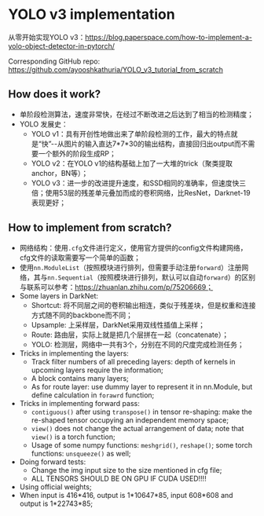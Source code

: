 # YOLO v3 implementation

从零开始实现YOLO v3：https://blog.paperspace.com/how-to-implement-a-yolo-object-detector-in-pytorch/

Corresponding GitHub repo: https://github.com/ayooshkathuria/YOLO_v3_tutorial_from_scratch

## How does it work?

- 单阶段检测算法，速度非常快，在经过不断改进之后达到了相当的检测精度；
- YOLO 发展史：
  - YOLO v1：具有开创性地做出来了单阶段检测的工作，最大的特点就是“快”--从图片的输入直达7\*7\*30的输出结构，直接回归出output而不需要一个额外的阶段生成RP；
  - YOLO v2：在YOLO v1的结构基础上加了一大堆的trick（聚类提取anchor，BN等）；
  - YOLO v3：进一步的改进提升速度，和SSD相同的准确率，但速度快三倍；使用53层的残差单元叠加而成的卷积网络，比ResNet，Darknet-19表现更好；

## How to implement from scratch?

- 网络结构：使用`.cfg`文件进行定义，使用官方提供的config文件构建网络，cfg文件的读取需要写一个简单的函数；
- 使用`nn.ModuleList`（按照模块进行排列，但需要手动注册`forward`）注册网络，其与`nn.Sequential`（按照模块进行排列，默认可以自动`forward`）的区别与联系可以参考：https://zhuanlan.zhihu.com/p/75206669；
- Some layers in DarkNet:
  - Shortcut: 将不同层之间的卷积输出相连，类似于残差块，但是权重和连接方式随不同的backbone而不同；
  - Upsample: 上采样层，DarkNet采用双线性插值上采样；
  - Route: 路由层，实际上就是把几个层拼在一起（concatenate）；
  - YOLO: 检测层，网络中一共有3个，分别在不同的尺度完成检测任务；
- Tricks in implementing the layers:
  - Track filter numbers of all preceding layers: depth of kernels in upcoming layers require the information;
  - A block contains many layers;
  - As for route layer: use dummy layer to represent it in nn.Module, but define calculation in `forawrd` function;
- Tricks in implementing forward pass:
  - `contiguous()` after using `transpose()` in tensor re-shaping: make the re-shaped tensor occupying an independent memory space;
  - `view()` does not change the actual arrangement of data; note that `view()` is a torch function;
  - Usage of some numpy functions: `meshgrid()`, `reshape()`; some torch functions: `unsqueeze()` as well;
- Doing forward tests:
  - Change the img input size to the size mentioned in cfg file;
  - ALL TENSORS SHOULD BE ON GPU IF CUDA USED!!!!
- Using official weights;
- When input is 416\*416, output is 1\*10647\*85, input 608\*608 and output is 1\*22743\*85;

  